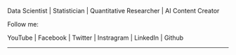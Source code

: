 <blod> Data Scientist | Statistician | Quantitative Researcher | AI Content Creator</bold><br>

Follow me: <br>
<p allign="center">
<a herf="http://facebook.com/anwar.datascientist"> YouTube </a>  |
<a herf="http://facebook.com/anwar.datascientist"> Facebook </a> |
<a herf="http://facebook.com/anwar.datascientist"> Twitter </a> |
<a herf="http://facebook.com/anwar.datascientist">Instragram</a> |
<a herf="http://facebook.com/anwar.datascientist">LinkedIn</a> |
<a herf="http://facebook.com/anwar.datascientist">Github</a> <br><hr> </p>
